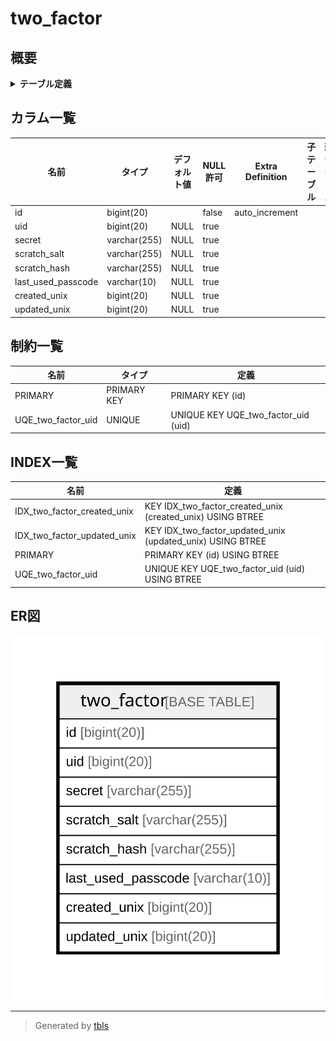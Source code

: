 # two_factor

## 概要

<details>
<summary><strong>テーブル定義</strong></summary>

```sql
CREATE TABLE `two_factor` (
  `id` bigint(20) NOT NULL AUTO_INCREMENT,
  `uid` bigint(20) DEFAULT NULL,
  `secret` varchar(255) DEFAULT NULL,
  `scratch_salt` varchar(255) DEFAULT NULL,
  `scratch_hash` varchar(255) DEFAULT NULL,
  `last_used_passcode` varchar(10) DEFAULT NULL,
  `created_unix` bigint(20) DEFAULT NULL,
  `updated_unix` bigint(20) DEFAULT NULL,
  PRIMARY KEY (`id`),
  UNIQUE KEY `UQE_two_factor_uid` (`uid`),
  KEY `IDX_two_factor_created_unix` (`created_unix`),
  KEY `IDX_two_factor_updated_unix` (`updated_unix`)
) ENGINE=InnoDB DEFAULT CHARSET=utf8mb4 ROW_FORMAT=DYNAMIC
```

</details>

## カラム一覧

| 名前                 | タイプ          | デフォルト値       | NULL許可   | Extra Definition | 子テーブル      | 親テーブル      | コメント     |
| ------------------ | ------------ | ------------ | -------- | ---------------- | ---------- | ---------- | -------- |
| id                 | bigint(20)   |              | false    | auto_increment   |            |            |          |
| uid                | bigint(20)   | NULL         | true     |                  |            |            |          |
| secret             | varchar(255) | NULL         | true     |                  |            |            |          |
| scratch_salt       | varchar(255) | NULL         | true     |                  |            |            |          |
| scratch_hash       | varchar(255) | NULL         | true     |                  |            |            |          |
| last_used_passcode | varchar(10)  | NULL         | true     |                  |            |            |          |
| created_unix       | bigint(20)   | NULL         | true     |                  |            |            |          |
| updated_unix       | bigint(20)   | NULL         | true     |                  |            |            |          |

## 制約一覧

| 名前                 | タイプ         | 定義                                  |
| ------------------ | ----------- | ----------------------------------- |
| PRIMARY            | PRIMARY KEY | PRIMARY KEY (id)                    |
| UQE_two_factor_uid | UNIQUE      | UNIQUE KEY UQE_two_factor_uid (uid) |

## INDEX一覧

| 名前                          | 定義                                                         |
| --------------------------- | ---------------------------------------------------------- |
| IDX_two_factor_created_unix | KEY IDX_two_factor_created_unix (created_unix) USING BTREE |
| IDX_two_factor_updated_unix | KEY IDX_two_factor_updated_unix (updated_unix) USING BTREE |
| PRIMARY                     | PRIMARY KEY (id) USING BTREE                               |
| UQE_two_factor_uid          | UNIQUE KEY UQE_two_factor_uid (uid) USING BTREE            |

## ER図

![er](two_factor.svg)

---

> Generated by [tbls](https://github.com/k1LoW/tbls)
